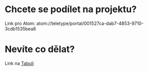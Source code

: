 # Chcete se podílet na projektu?
Link pro Atom: atom://teletype/portal/001527ca-dab7-4853-9710-3cdb1535bea8
# Nevíte co dělat?
Link na [Tabuli](https://github.com/eTURek-web/eTURek-web.github.io/projects/1)
